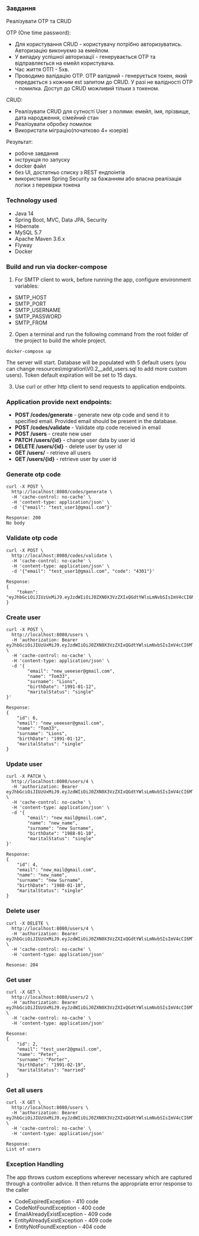 ### Завдання
Реалізувати OTP та CRUD

OTP (One time password):
* Для користування CRUD - користувачу потрібно авторизуватись. Авторизацію виконуємо за емейлом.
* У випадку успішної авторизації - генерувається OTP та відправляється на емейл користувача.
* Час життя ОТП - 5хв.
* Проводимо валідацію OTP. OTP валідний - генерується токен, який передається з кожним est запитом до CRUD. У разі не валідності OTP - помилка. Доступ до CRUD можливий тільки з токеном.

CRUD:
* Реалізувати CRUD для сутності User з полями: емейл, імя, прізвище, дата народження, сімейний стан
* Реалізувати обробку помилок
* Використати міграцію(початково 4+ юзерів)

Результат:
* робоче завдання
* інструкція по запуску
* docker файл
* без UI, достатньо списку з REST ендпоінтів
* використання Spring Security за бажанням або власна реалізація логіки з перевірки токена


### Technology used
* Java 14
* Spring Boot, MVC, Data JPA, Security
* Hibernate
* MySQL 5.7
* Apache Maven 3.6.x
* Flyway
* Docker

### Build and run via docker-compose
1. For SMTP client to work, before running the app, configure environment variables:
* SMTP_HOST
* SMTP_PORT
* SMTP_USERNAME
* SMTP_PASSWORD
* SMTP_FROM
2. Open a terminal and run the following command from the root folder of the project to build the whole project.

```
docker-compose up
```

The server will start. Database will be populated with 5 default users (you can change resources\migration\V0.2__add_users.sql to add more custom users). 
Token default expiration will be set to 15 days.

3. Use curl or other http client to send requests to application endpoints.

### Application provide next endpoints:

* **POST /codes/generate** - generate new otp code and send it to specified email. Provided email should be present in the database.
* **POST /codes/validate** - Validate otp code received in email
* **POST /users** - create new user
* **PATCH /users/{id}** - change user data by user id
* **DELETE /users/{id}** - delete user by user id
* **GET /users/** - retrieve all users
* **GET /users/{id}** - retrieve user by user id



### Generate otp code
```
curl -X POST \
  http://localhost:8080/codes/generate \
  -H 'cache-control: no-cache' \
  -H 'content-type: application/json' \
  -d '{"email": "test_user1@gmail.com"}'

Response: 200
No body
```

### Validate otp code
```
curl -X POST \
  http://localhost:8080/codes/validate \
  -H 'cache-control: no-cache' \
  -H 'content-type: application/json' \
  -d '{"email": "test_user1@gmail.com", "code": "4301"}'
  
Response: 
{
    "token": "eyJhbGciOiJIUzUxMiJ9.eyJzdWIiOiJ0ZXN0X3VzZXIxQGdtYWlsLmNvbSIsImV4cCI6MTYxNTc1OTIwMH0.J38PV5Myd1Ao0heY2J3uND5VxHFndjqNeebrvkVYAAmBIJtLHmVTfRuO7mGspbMGH0OtLcoCFr4EPd7pvcAaoQ"
}
```

### Create user
```
curl -X POST \
  http://localhost:8080/users \
  -H 'authorization: Bearer eyJhbGciOiJIUzUxMiJ9.eyJzdWIiOiJ0ZXN0X3VzZXIxQGdtYWlsLmNvbSIsImV4cCI6MTYxNTc1OTIwMH0.J38PV5Myd1Ao0heY2J3uND5VxHFndjqNeebrvkVYAAmBIJtLHmVTfRuO7mGspbMGH0OtLcoCFr4EPd7pvcAaoQ' \
  -H 'cache-control: no-cache' \
  -H 'content-type: application/json' \
  -d '{       
        "email": "new_ueeeser@gmail.com",
        "name": "Tom33",
        "surname": "Lions",
        "birthDate": "1991-01-12",
        "maritalStatus": "single"
}'

Response:
{
    "id": 6,
    "email": "new_ueeeser@gmail.com",
    "name": "Tom33",
    "surname": "Lions",
    "birthDate": "1991-01-12",
    "maritalStatus": "single"
}
```

### Update user
```
curl -X PATCH \
  http://localhost:8080/users/4 \
  -H 'authorization: Bearer eyJhbGciOiJIUzUxMiJ9.eyJzdWIiOiJ0ZXN0X3VzZXIxQGdtYWlsLmNvbSIsImV4cCI6MTYxNTc1OTIwMH0.J38PV5Myd1Ao0heY2J3uND5VxHFndjqNeebrvkVYAAmBIJtLHmVTfRuO7mGspbMGH0OtLcoCFr4EPd7pvcAaoQ' \
  -H 'cache-control: no-cache' \
  -H 'content-type: application/json' \
  -d '{       
        "email": "new_mail@gmail.com",
        "name": "new_name",
        "surname": "new Surname",
        "birthDate": "1988-01-10",
        "maritalStatus": "single"
}'

Response: 
{
    "id": 4,
    "email": "new_mail@gmail.com",
    "name": "new_name",
    "surname": "new Surname",
    "birthDate": "1988-01-10",
    "maritalStatus": "single"
}
```

### Delete user
```
curl -X DELETE \
  http://localhost:8080/users/4 \
  -H 'authorization: Bearer eyJhbGciOiJIUzUxMiJ9.eyJzdWIiOiJ0ZXN0X3VzZXIxQGdtYWlsLmNvbSIsImV4cCI6MTYxNTc1OTIwMH0.J38PV5Myd1Ao0heY2J3uND5VxHFndjqNeebrvkVYAAmBIJtLHmVTfRuO7mGspbMGH0OtLcoCFr4EPd7pvcAaoQ' \
  -H 'cache-control: no-cache' \
  -H 'content-type: application/json'
  
Resonse: 204
```

### Get user
```
curl -X GET \
  http://localhost:8080/users/2 \
  -H 'authorization: Bearer eyJhbGciOiJIUzUxMiJ9.eyJzdWIiOiJ0ZXN0X3VzZXIxQGdtYWlsLmNvbSIsImV4cCI6MTYxNTc1OTIwMH0.J38PV5Myd1Ao0heY2J3uND5VxHFndjqNeebrvkVYAAmBIJtLHmVTfRuO7mGspbMGH0OtLcoCFr4EPd7pvcAaoQ' \
  -H 'cache-control: no-cache' \
  -H 'content-type: application/json'  

Resonse: 
{
    "id": 2,
    "email": "test_user2@gmail.com",
    "name": "Peter",
    "surname": "Porter",
    "birthDate": "1991-02-19",
    "maritalStatus": "married"
}
```

### Get all users
```
curl -X GET \
  http://localhost:8080/users \
  -H 'authorization: Bearer eyJhbGciOiJIUzUxMiJ9.eyJzdWIiOiJ0ZXN0X3VzZXIxQGdtYWlsLmNvbSIsImV4cCI6MTYxNTc1OTIwMH0.J38PV5Myd1Ao0heY2J3uND5VxHFndjqNeebrvkVYAAmBIJtLHmVTfRuO7mGspbMGH0OtLcoCFr4EPd7pvcAaoQ' \
  -H 'cache-control: no-cache' \
  -H 'content-type: application/json'  
  
Response:
List of users

```

### Exception Handling
The app throws custom exceptions wherever necessary which are captured through a controller advice. It then returns the appropriate error response to the caller

* CodeExpiredException - 410 code
* CodeNotFoundException - 400 code
* EmailAlreadyExistException - 409 code
* EntityAlreadyExistException - 409 code
* EntityNotFoundException - 404 code









